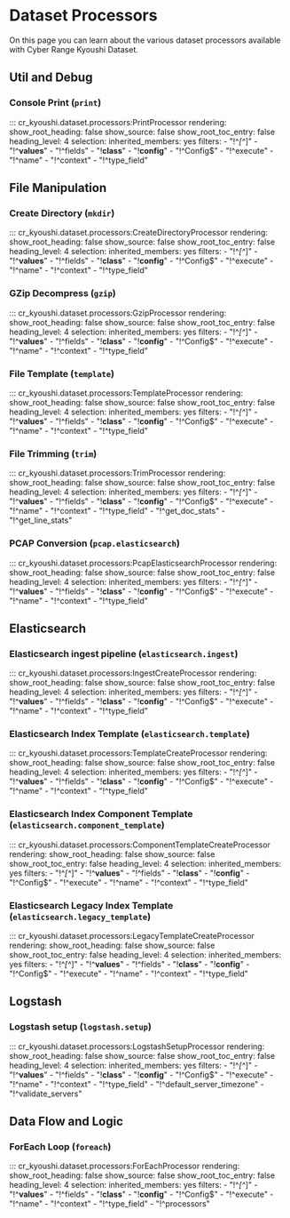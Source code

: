 # Dataset Processors

On this page you can learn about the various dataset processors available with Cyber Range Kyoushi Dataset.

## Util and Debug

### Console Print (`print`)

::: cr_kyoushi.dataset.processors:PrintProcessor
    rendering:
        show_root_heading: false
        show_source: false
        show_root_toc_entry: false
        heading_level: 4
    selection:
        inherited_members: yes
        filters:
            - "!^_[^_]"
            - "!^__values__"
            - "!^fields"
            - "!__class__"
            - "!__config__"
            - "!^Config$"
            - "!^execute"
            - "!^name"
            - "!^context"
            - "!^type_field"

## File Manipulation

### Create Directory (`mkdir`)

::: cr_kyoushi.dataset.processors:CreateDirectoryProcessor
    rendering:
        show_root_heading: false
        show_source: false
        show_root_toc_entry: false
        heading_level: 4
    selection:
        inherited_members: yes
        filters:
            - "!^_[^_]"
            - "!^__values__"
            - "!^fields"
            - "!__class__"
            - "!__config__"
            - "!^Config$"
            - "!^execute"
            - "!^name"
            - "!^context"
            - "!^type_field"

### GZip Decompress (`gzip`)

::: cr_kyoushi.dataset.processors:GzipProcessor
    rendering:
        show_root_heading: false
        show_source: false
        show_root_toc_entry: false
        heading_level: 4
    selection:
        inherited_members: yes
        filters:
            - "!^_[^_]"
            - "!^__values__"
            - "!^fields"
            - "!__class__"
            - "!__config__"
            - "!^Config$"
            - "!^execute"
            - "!^name"
            - "!^context"
            - "!^type_field"

### File Template (`template`)

::: cr_kyoushi.dataset.processors:TemplateProcessor
    rendering:
        show_root_heading: false
        show_source: false
        show_root_toc_entry: false
        heading_level: 4
    selection:
        inherited_members: yes
        filters:
            - "!^_[^_]"
            - "!^__values__"
            - "!^fields"
            - "!__class__"
            - "!__config__"
            - "!^Config$"
            - "!^execute"
            - "!^name"
            - "!^context"
            - "!^type_field"

### File Trimming (`trim`)

::: cr_kyoushi.dataset.processors:TrimProcessor
    rendering:
        show_root_heading: false
        show_source: false
        show_root_toc_entry: false
        heading_level: 4
    selection:
        inherited_members: yes
        filters:
            - "!^_[^_]"
            - "!^__values__"
            - "!^fields"
            - "!__class__"
            - "!__config__"
            - "!^Config$"
            - "!^execute"
            - "!^name"
            - "!^context"
            - "!^type_field"
            - "!^get_doc_stats"
            - "!^get_line_stats"

### PCAP Conversion (`pcap.elasticsearch`)

::: cr_kyoushi.dataset.processors:PcapElasticsearchProcessor
    rendering:
        show_root_heading: false
        show_source: false
        show_root_toc_entry: false
        heading_level: 4
    selection:
        inherited_members: yes
        filters:
            - "!^_[^_]"
            - "!^__values__"
            - "!^fields"
            - "!__class__"
            - "!__config__"
            - "!^Config$"
            - "!^execute"
            - "!^name"
            - "!^context"
            - "!^type_field"

## Elasticsearch

### Elasticsearch ingest pipeline (`elasticsearch.ingest`)

::: cr_kyoushi.dataset.processors:IngestCreateProcessor
    rendering:
        show_root_heading: false
        show_source: false
        show_root_toc_entry: false
        heading_level: 4
    selection:
        inherited_members: yes
        filters:
            - "!^_[^_]"
            - "!^__values__"
            - "!^fields"
            - "!__class__"
            - "!__config__"
            - "!^Config$"
            - "!^execute"
            - "!^name"
            - "!^context"
            - "!^type_field"

### Elasticsearch Index Template (`elasticsearch.template`)

::: cr_kyoushi.dataset.processors:TemplateCreateProcessor
    rendering:
        show_root_heading: false
        show_source: false
        show_root_toc_entry: false
        heading_level: 4
    selection:
        inherited_members: yes
        filters:
            - "!^_[^_]"
            - "!^__values__"
            - "!^fields"
            - "!__class__"
            - "!__config__"
            - "!^Config$"
            - "!^execute"
            - "!^name"
            - "!^context"
            - "!^type_field"

### Elasticsearch Index Component Template (`elasticsearch.component_template`)

::: cr_kyoushi.dataset.processors:ComponentTemplateCreateProcessor
    rendering:
        show_root_heading: false
        show_source: false
        show_root_toc_entry: false
        heading_level: 4
    selection:
        inherited_members: yes
        filters:
            - "!^_[^_]"
            - "!^__values__"
            - "!^fields"
            - "!__class__"
            - "!__config__"
            - "!^Config$"
            - "!^execute"
            - "!^name"
            - "!^context"
            - "!^type_field"

### Elasticsearch Legacy Index Template (`elasticsearch.legacy_template`)

::: cr_kyoushi.dataset.processors:LegacyTemplateCreateProcessor
    rendering:
        show_root_heading: false
        show_source: false
        show_root_toc_entry: false
        heading_level: 4
    selection:
        inherited_members: yes
        filters:
            - "!^_[^_]"
            - "!^__values__"
            - "!^fields"
            - "!__class__"
            - "!__config__"
            - "!^Config$"
            - "!^execute"
            - "!^name"
            - "!^context"
            - "!^type_field"

## Logstash

### Logstash setup (`logstash.setup`)

::: cr_kyoushi.dataset.processors:LogstashSetupProcessor
    rendering:
        show_root_heading: false
        show_source: false
        show_root_toc_entry: false
        heading_level: 4
    selection:
        inherited_members: yes
        filters:
            - "!^_[^_]"
            - "!^__values__"
            - "!^fields"
            - "!__class__"
            - "!__config__"
            - "!^Config$"
            - "!^execute"
            - "!^name"
            - "!^context"
            - "!^type_field"
            - "!^default_server_timezone"
            - "!^validate_servers"

## Data Flow and Logic

### ForEach Loop (`foreach`)

::: cr_kyoushi.dataset.processors:ForEachProcessor
    rendering:
        show_root_heading: false
        show_source: false
        show_root_toc_entry: false
        heading_level: 4
    selection:
        inherited_members: yes
        filters:
            - "!^_[^_]"
            - "!^__values__"
            - "!^fields"
            - "!__class__"
            - "!__config__"
            - "!^Config$"
            - "!^execute"
            - "!^name"
            - "!^context"
            - "!^type_field"
            - "!^processors"
